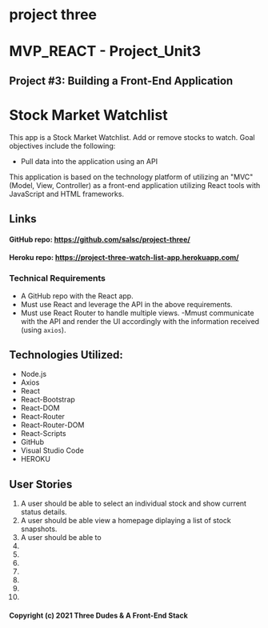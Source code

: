 # project three


# MVP_REACT - Project_Unit3
## Project #3: Building a Front-End  Application

# Stock Market Watchlist
This app is a Stock Market Watchlist. Add or remove stocks to watch.
Goal objectives include the following:

- Pull data into the application using an API  


This application is based on the technology platform of utilizing an "MVC" (Model, View, Controller) as a front-end application utilizing React tools with JavaScript and HTML frameworks. 

## Links
#### GitHub repo: https://github.com/salsc/project-three/
#### Heroku repo: https://project-three-watch-list-app.herokuapp.com/

### Technical Requirements

- A GitHub repo with the React app.
- Must use React and leverage the API in the above requirements.
- Must use React Router to handle multiple views.
-Mmust communicate with the API and render the UI accordingly with the information received (using `axios`).

## Technologies Utilized:

*    Node.js
*    Axios
*    React
*    React-Bootstrap
*    React-DOM
*    React-Router
*    React-Router-DOM
*    React-Scripts
*    GitHub
*    Visual Studio Code
*    HEROKU


## User Stories

1. A user should be able to select an individual stock and show current status details.
2. A user should be able view a homepage diplaying a list of stock snapshots.
3. A user should be able to 
4. 
5. 
6. 
7. 
8. 
9. 
10. 


#### Copyright (c) 2021 Three Dudes & A Front-End Stack